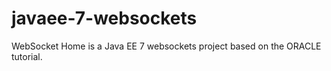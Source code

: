 # javaee-7-websockets
WebSocket Home is a Java EE 7 websockets project based on the ORACLE tutorial. 
